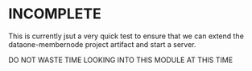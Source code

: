 # INCOMPLETE

This is currently jsut a very quick test to ensure that we can extend the dataone-membernode project artifact and start a server.

DO NOT WASTE TIME LOOKING INTO THIS MODULE AT THIS TIME